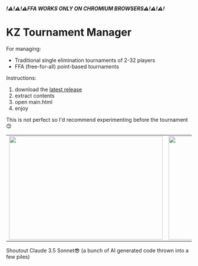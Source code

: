 ***!⚠️!⚠️!⚠️FFA WORKS ONLY ON CHROMIUM BROWSERS⚠️!⚠️!⚠️!***

# KZ Tournament Manager
For managing:
- Traditional single elimination tournaments of 2-32 players
- FFA (free-for-all) point-based tournaments

Instructions: 
1. download the [latest release](https://github.com/jakkekz/KZTournamentManager/releases/latest)
2. extract contents
3. open main.html
4. enjoy

This is not perfect so I'd recommend experimenting before the tournament 😊

<table border="0">
  <tr>
    <td><img src="https://github.com/user-attachments/assets/ce24eb3d-cef4-4e64-b48a-a3a8840b9b11" data-canonical-src="https://github.com/user-attachments/assets/4f973edd-a91b-4fc0-9311-815cd15011a7" width="417" height="280" /></td>
    <td><img src="https://github.com/user-attachments/assets/4f973edd-a91b-4fc0-9311-815cd15011a7" data-canonical-src="https://github.com/user-attachments/assets/4f973edd-a91b-4fc0-9311-815cd15011a7" width="417" height="280" /></td>
  </tr>
</table>

Shoutout Claude 3.5 Sonnet😎 (a bunch of AI generated code thrown into a few piles)
